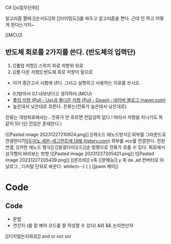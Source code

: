 C# 
[[si접두단위]]

알고리즘 짤때
[[순서도]]와 
[[타이밍도]]를 짜두고 알고리즘을 짠다.
근데 안 하고 어떻게 한다는거지~

[[MCU]]

## 반도체 회로를 2가지를 쓴다. (반도체의 입력단)
1) [[풀업 저항]] 스위치 회로
저항위 위로 
2) [[풀 다운 저항]] 반도체 회로 
저항이 밑으로 
* 이거 중간고사 시험에 낸다. 그리고 설명하고 사용하는 이유를 쓰시오.
- 0,1받아서 0,1 내보낸다고 생각하라.(MCU)
- [풀업 저항 (Pull - Up)과 풀다운 저항 (Pull - Down) : 네이버 블로그 (naver.com)](https://m.blog.naver.com/wjoh0315/222357307879)
- 높은데서 낮은대로 흐른다. 전류는(전류가 높은대서 낮은대로)

전류는 개방회로에서는.. 전류가 안 흐르면 전압강하 없다.! 따라서 저항을 지나가도 똑같이 5V (단 전압은 존재한다.)

![[Pasted image 20231227210924.png]]
[[캐소드 애노드방식]] 외부를 그라운드로 연결한다?[아두이노 세븐-세그먼트에 대해 (tistory.com)](https://3dplife.tistory.com/entry/%EC%95%84%EB%91%90%EC%9D%B4%EB%85%B8-%EC%84%B8%EB%B8%90-%EC%84%B8%EA%B7%B8%EB%A8%BC%ED%8A%B8%EC%97%90-%EB%8C%80%ED%95%B4)
외부를 vcc를 연결한다.  전원 연결, [[커먼 애노드 형식]]
[[발광다이오드]]순 방향으로 전류가 흐를 수 있다. 회로에서 삼각형이 바라보는 방향 
![[Pasted image 20231227205421.png]]
![[Pasted image 20231227205439.png]]
[[분조비]] x축
[[분해능]] y 축 
da ,ad 컨버터로 아날로그 , 디지털 단위로 바꾼다. 
while(n--) { } 
[[pwm 제어]]
# Code

## Code
- 문법
- 연산자 (를 잘 해야 코드를 잘 작성할 수 있다)
&와 && 
논리연산자

[[디지털논리회로]] and or not xor

